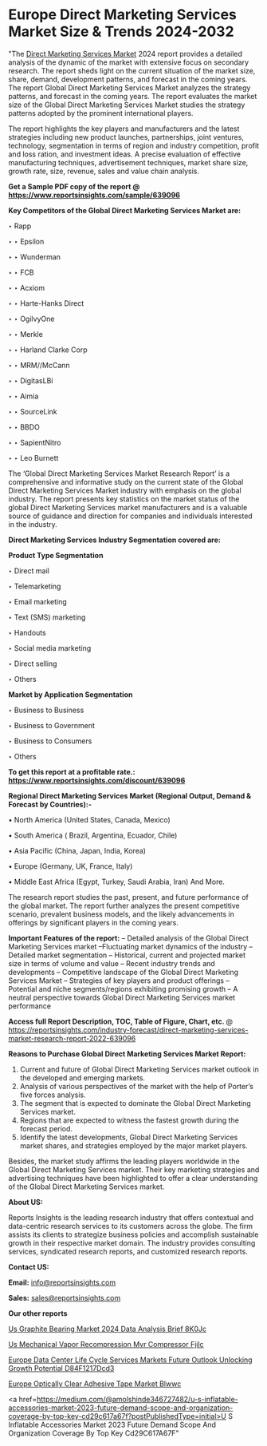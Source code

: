 # Europe Direct Marketing Services Market Size & Trends 2024-2032

"The <a href=https://www.reportsinsights.com/sample/639096>Direct Marketing Services Market</a> 2024 report provides a detailed analysis of the dynamic of the market with extensive focus on secondary research. The report sheds light on the current situation of the market size, share, demand, development patterns, and forecast in the coming years. The report Global Direct Marketing Services Market analyzes the strategy patterns, and forecast in the coming years. The report evaluates the market size of the Global Direct Marketing Services Market studies the strategy patterns adopted by the prominent international players.

The report highlights the key players and manufacturers and the latest strategies including new product launches, partnerships, joint ventures, technology, segmentation in terms of region and industry competition, profit and loss ration, and investment ideas. A precise evaluation of effective manufacturing techniques, advertisement techniques, market share size, growth rate, size, revenue, sales and value chain analysis.

<strong>Get a Sample PDF copy of the report @ <a href=https://www.reportsinsights.com/sample/639096 style=color:#0000ff;>https://www.reportsinsights.com/sample/639096</a></strong>

<strong>Key Competitors of the Global Direct Marketing Services Market are:</strong>

‣ Rapp

‣ 
‣ Epsilon

‣ 
‣ Wunderman

‣ 
‣ FCB

‣ 
‣ Acxiom

‣ 
‣ Harte-Hanks Direct

‣ 
‣ OgilvyOne

‣ 
‣ Merkle

‣ 
‣ Harland Clarke Corp

‣ 
‣ MRM//McCann

‣ 
‣ DigitasLBi

‣ 
‣ Aimia

‣ 
‣ SourceLink

‣ 
‣ BBDO

‣ 
‣ SapientNitro

‣ 
‣ Leo Burnett

The ‘Global Direct Marketing Services Market Research Report’ is a comprehensive and informative study on the current state of the Global Direct Marketing Services Market industry with emphasis on the global industry. The report presents key statistics on the market status of the global Direct Marketing Services market manufacturers and is a valuable source of guidance and direction for companies and individuals interested in the industry.

<strong>Direct Marketing Services Industry Segmentation covered are:</strong>

<strong>Product Type Segmentation</strong>

‣    Direct mail

‣ Telemarketing

‣ Email marketing

‣ Text (SMS) marketing

‣ Handouts

‣ Social media marketing

‣ Direct selling

‣ Others

<strong>Market by Application Segmentation</strong>

‣   Business to Business

‣ Business to Government

‣ Business to Consumers

‣ Others

<strong>To get this report at a profitable rate.: <a href=https://www.reportsinsights.com/discount/639096 style=color:#0000ff;>https://www.reportsinsights.com/discount/639096</a></strong>

<strong>Regional Direct Marketing Services Market (Regional Output, Demand &amp; Forecast by Countries):-</strong>

• North America (United States, Canada, Mexico)

• South America ( Brazil, Argentina, Ecuador, Chile)

• Asia Pacific (China, Japan, India, Korea)

• Europe (Germany, UK, France, Italy)

• Middle East Africa (Egypt, Turkey, Saudi Arabia, Iran) And More.

The research report studies the past, present, and future performance of the global market. The report further analyzes the present competitive scenario, prevalent business models, and the likely advancements in offerings by significant players in the coming years.

<strong>Important Features of the report:</strong>
– Detailed analysis of the Global Direct Marketing Services market
–Fluctuating market dynamics of the industry
–Detailed market segmentation
– Historical, current and projected market size in terms of volume and value
– Recent industry trends and developments
– Competitive landscape of the Global Direct Marketing Services Market
– Strategies of key players and product offerings
– Potential and niche segments/regions exhibiting promising growth
– A neutral perspective towards Global Direct Marketing Services market performance

<strong>Access full Report Description, TOC, Table of Figure, Chart, etc. </strong>@   <a href=https://reportsinsights.com/industry-forecast/direct-marketing-services-market-research-report-2022-639096 style=color:#0000ff;>https://reportsinsights.com/industry-forecast/direct-marketing-services-market-research-report-2022-639096</a>

<strong>Reasons to Purchase Global Direct Marketing Services Market Report:</strong>
1. Current and future of Global Direct Marketing Services market outlook in the developed and emerging markets.
2. Analysis of various perspectives of the market with the help of Porter’s five forces analysis.
3. The segment that is expected to dominate the Global Direct Marketing Services market.
4. Regions that are expected to witness the fastest growth during the forecast period.
5. Identify the latest developments, Global Direct Marketing Services market shares, and strategies employed by the major market players.

Besides, the market study affirms the leading players worldwide in the Global Direct Marketing Services market. Their key marketing strategies and advertising techniques have been highlighted to offer a clear understanding of the Global Direct Marketing Services market.

<strong><strong>About US</strong>:</strong>

Reports Insights is the leading research industry that offers contextual and data-centric research services to its customers across the globe. The firm assists its clients to strategize business policies and accomplish sustainable growth in their respective market domain. The industry provides consulting services, syndicated research reports, and customized research reports.

<strong>Contact US:</strong>

<p class=><b>Email:</b> <a href=mailto:info@reportsinsights.com>info@reportsinsights.com</a></p>
<p class=><b>Sales:</b> <a href=mailto:sales@reportsinsights.com>sales@reportsinsights.com</a></p>

<strong>Our other reports</strong>

<a href=https://www.linkedin.com/pulse/us-graphite-bearing-market-2024-data-analysis-brief-8k0jc/>Us Graphite Bearing Market 2024 Data Analysis Brief 8K0Jc</a>

<a href=https://www.linkedin.com/pulse/us-mechanical-vapor-recompression-mvr-compressor-fjilc/>Us Mechanical Vapor Recompression Mvr Compressor Fjilc</a>

<a href=https://medium.com/@khalunansh/europe-data-center-life-cycle-services-markets-future-outlook-unlocking-growth-potential-d84f1217dcd3>Europe Data Center Life Cycle Services Markets Future Outlook Unlocking Growth Potential D84F1217Dcd3</a>

<a href=https://www.linkedin.com/pulse/europe-optically-clear-adhesive-tape-market-blwwc/>Europe Optically Clear Adhesive Tape Market Blwwc</a>

<a href=https://medium.com/@amolshinde346727482/u-s-inflatable-accessories-market-2023-future-demand-scope-and-organization-coverage-by-top-key-cd29c617a67f?postPublishedType=initial>U S Inflatable Accessories Market 2023 Future Demand Scope And Organization Coverage By Top Key Cd29C617A67F</a>"
